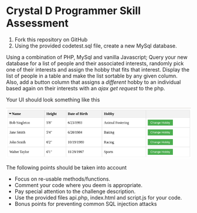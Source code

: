 
# Crystal D Programmer Skill Assessment

1. Fork this repository on GitHub
2. Using the provided codetest.sql file, create a new MySql database.

Using a combination of PHP, MySql and vanilla Javascript; Query your new database for a list of people and their associated interests, randomly pick one of their interests and assign the hobby that fits that interest. Display the list of people in a table and make the list sortable by any given column. Also, add a button column that assigns a *different* hobby to an individual based again on their interests with an *ajax get request* to the php.

Your UI should look something like this

![Preview Image](https://github.com/Crystal-D/code_test/blob/main/codetest_ui.png)

The following points should be taken into account

* Focus on re-usable methods/functions.
* Comment your code where you deem is appropriate.
* Pay special attention to the challenge description.
* Use the provided files api.php, index.html and script.js for your code.
* Bonus points for preventing common SQL injection attacks